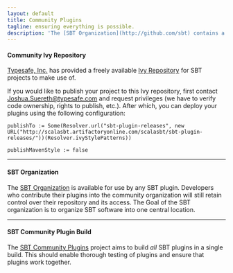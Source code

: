 ```yaml
---
layout: default
title: Community Plugins
tagline: ensuring everything is possible.
description: 'The [SBT Organization](http://github.com/sbt) contains a [SBT Community Plugins](http://github.com/sbt/sbt-community-plugins) project.   This project aims to unify all the SBT plugins in the community and ensure their compatibility and timely releases with new versions of SBT.'
---
```



#### Community Ivy Repository ####

[Typesafe, Inc.](http://www.typesafe.com) has provided a freely available [Ivy Repository](http://scalasbt.artifactoryonline.com/scalasbt) for SBT projects to make use of.

If you would like to publish your project to this Ivy repository, first contact Joshua.Suereth@typesafe.com and request privileges (we have to verify code ownership, rights to publish, etc.).  After which, you can deploy your plugins using the following configuration:

    publishTo := Some(Resolver.url("sbt-plugin-releases", new URL("http://scalasbt.artifactoryonline.com/scalasbt/sbt-plugin-releases/"))(Resolver.ivyStylePatterns))
    
    publishMavenStyle := false

-------

#### SBT Organization ####

The [SBT Organization](http://github.com/sbt) is available for use by any SBT plugin.  Developers who contribute their plugins into the community organization will still retain control over their repository and its access.   The Goal of the SBT organization is to organize SBT software into one central location.


-------

#### SBT Community Plugin Build ####

The [SBT Community Plugins](http://github.com/sbt/sbt-community-plugins) project aims to build *all* SBT plugins in a single build.  This should enable thorough testing of plugins and ensure that plugins work together.

